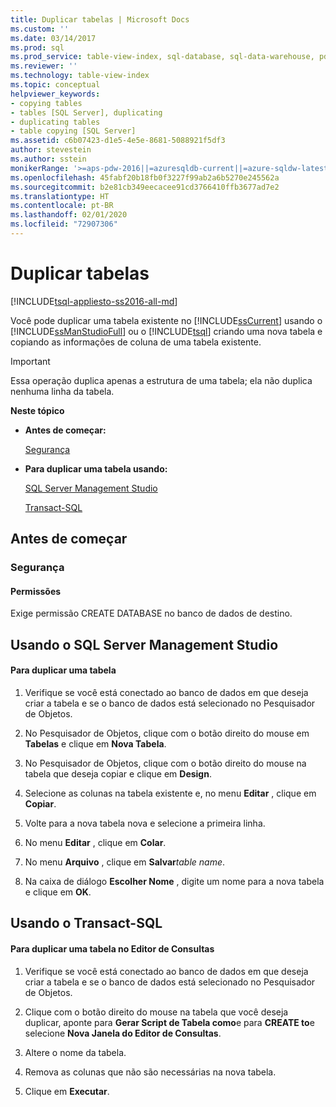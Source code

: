 ```yaml
---
title: Duplicar tabelas | Microsoft Docs
ms.custom: ''
ms.date: 03/14/2017
ms.prod: sql
ms.prod_service: table-view-index, sql-database, sql-data-warehouse, pdw
ms.reviewer: ''
ms.technology: table-view-index
ms.topic: conceptual
helpviewer_keywords:
- copying tables
- tables [SQL Server], duplicating
- duplicating tables
- table copying [SQL Server]
ms.assetid: c6b07423-d1e5-4e5e-8681-5088921f5df3
author: stevestein
ms.author: sstein
monikerRange: '>=aps-pdw-2016||=azuresqldb-current||=azure-sqldw-latest||>=sql-server-2016||=sqlallproducts-allversions||>=sql-server-linux-2017||=azuresqldb-mi-current'
ms.openlocfilehash: 45fabf20b18fb0f3227f99ab2a6b5270e245562a
ms.sourcegitcommit: b2e81cb349eecacee91cd3766410ffb3677ad7e2
ms.translationtype: HT
ms.contentlocale: pt-BR
ms.lasthandoff: 02/01/2020
ms.locfileid: "72907306"
---
```

# <a name="duplicate-tables"></a>Duplicar tabelas
[!INCLUDE[tsql-appliesto-ss2016-all-md](../../includes/tsql-appliesto-ss2016-all-md.md)]

  Você pode duplicar uma tabela existente no [!INCLUDE[ssCurrent](../../includes/sscurrent-md.md)] usando o [!INCLUDE[ssManStudioFull](../../includes/ssmanstudiofull-md.md)] ou o [!INCLUDE[tsql](../../includes/tsql-md.md)] criando uma nova tabela e copiando as informações de coluna de uma tabela existente.  
  
> [!IMPORTANT]  
>  Essa operação duplica apenas a estrutura de uma tabela; ela não duplica nenhuma linha da tabela.  
  
 **Neste tópico**  
  
-   **Antes de começar:**  
  
     [Segurança](#Security)  
  
-   **Para duplicar uma tabela usando:**  
  
     [SQL Server Management Studio](#SSMSProcedure)  
  
     [Transact-SQL](#TsqlProcedure)  
  
##  <a name="BeforeYouBegin"></a> Antes de começar  
  
###  <a name="Security"></a> Segurança  
  
####  <a name="Permissions"></a> Permissões  
 Exige permissão CREATE DATABASE no banco de dados de destino.  
  
##  <a name="SSMSProcedure"></a> Usando o SQL Server Management Studio  
  
#### <a name="to-duplicate-a-table"></a>Para duplicar uma tabela  
  
1.  Verifique se você está conectado ao banco de dados em que deseja criar a tabela e se o banco de dados está selecionado no Pesquisador de Objetos.  
  
2.  No Pesquisador de Objetos, clique com o botão direito do mouse em **Tabelas** e clique em **Nova Tabela**.  
  
3.  No Pesquisador de Objetos, clique com o botão direito do mouse na tabela que deseja copiar e clique em **Design**.  
  
4.  Selecione as colunas na tabela existente e, no menu **Editar** , clique em **Copiar**.  
  
5.  Volte para a nova tabela nova e selecione a primeira linha.  
  
6.  No menu **Editar** , clique em **Colar**.  
  
7.  No menu **Arquivo** , clique em **Salvar**_table name_.  
  
8.  Na caixa de diálogo **Escolher Nome** , digite um nome para a nova tabela e clique em **OK**.  

##  <a name="TsqlProcedure"></a> Usando o Transact-SQL  
  
#### <a name="to-duplicate-a-table-in-query-editor"></a>Para duplicar uma tabela no Editor de Consultas  
  
1.  Verifique se você está conectado ao banco de dados em que deseja criar a tabela e se o banco de dados está selecionado no Pesquisador de Objetos.  
  
2.  Clique com o botão direito do mouse na tabela que você deseja duplicar, aponte para **Gerar Script de Tabela como**e para **CREATE to**e selecione **Nova Janela do Editor de Consultas**.  
  
3.  Altere o nome da tabela.  
  
4.  Remova as colunas que não são necessárias na nova tabela.  
  
5.  Clique em **Executar**.  
  
  
